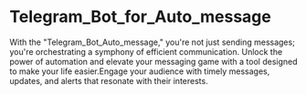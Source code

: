 # Telegram_Bot_for_Auto_message
With the "Telegram_Bot_Auto_message," you're not just sending messages; you're orchestrating a symphony of efficient communication. Unlock the power of automation and elevate your messaging game with a tool designed to make your life easier.Engage your audience with timely messages, updates, and alerts that resonate with their interests.
